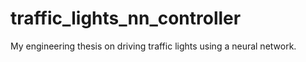 # traffic_lights_nn_controller

My engineering thesis on driving traffic lights using a neural network.
